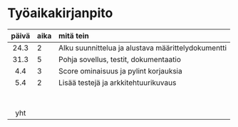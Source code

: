 # Työaikakirjanpito

| päivä | aika | mitä tein  |
| :----:|:-----| :-----|
| 24.3  |  2   | Alku suunnittelua ja alustava määrittelydokumentti |
| 31.3  |  5   | Pohja sovellus, testit, dokumentaatio 	|
| 4.4   |  3   | Score ominaisuus ja pylint korjauksia	|
| 5.4   |  2   | Lisää testejä ja arkkitehtuurikuvaus	|
|       |      | 	|
|       |      | 	|
|       |      |	|
|       |      | 	|
|       |      | 	|
|       |      | 	|
|       |      | 	|
| yht   |      | 	|
